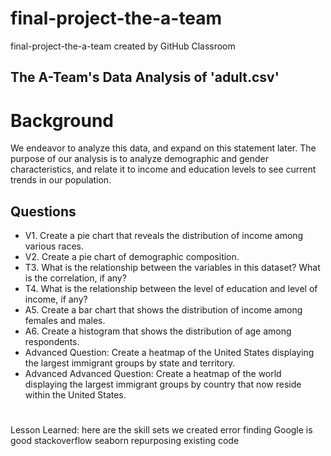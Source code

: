 # final-project-the-a-team
final-project-the-a-team created by GitHub Classroom

## The A-Team's Data Analysis of 'adult.csv'
# Background
We endeavor to analyze this data, and expand on this statement later. The purpose of our analysis is to analyze demographic and gender characteristics, and relate it to income and education levels to see current trends in our population.

## Questions
* V1. Create a pie chart that reveals the distribution of income among various races.
* V2. Create a pie chart of demographic composition.
* T3. What is the relationship between the variables in this dataset? What is the correlation, if any?
* T4. What is the relationship between the level of education and level of income, if any?
* A5. Create a bar chart that shows the distribution of income among females and males.
* A6. Create a histogram that shows the distribution of age among respondents.
* Advanced Question: Create a heatmap of the United States displaying the largest immigrant groups by state and territory.
* Advanced Advanced Question: Create a heatmap of the world displaying the largest immigrant groups by country that now reside within the United States.

# 

Lesson Learned: here are the skill sets we created
error finding
Google is good
stackoverflow
seaborn
repurposing existing code
